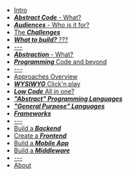 <!-- docs/_sidebar.md -->

* [Intro](README.md)
* [***Abstract Code*** - What?](ABSTRACT-CODE.md)
* [***Audiences*** - Who is it for?](AUDIENCES.md)
* [The ***Challenges***](CHALLENGES.md)
* [***What to build?*** ???](DOCUMENTATION.md)
* [---]()
* [***Abstraction*** - What?](DOCUMENTATION.md)
* [***Programming*** Code and beyond](DOCUMENTATION.md)
* [---]()
* [Approaches Overview](DOCUMENTATION.md)
* [***WYSIWYG*** Click'n play](DOCUMENTATION.md)
* [***Low Code*** All in one?](DOCUMENTATION.md)
* [***"Abstract" Programming Languages***](ABSTRACT-PROGRAMMING-LANGUAGES.md)
* [***"General Purpose" Languages***](GENERAL-PURPOSE-LANGUAGES.md)
* [***Frameworks***](DOCUMENTATION.md)
* [---]()
* [Build a ***Backend***](DOCUMENTATION.md)
* [Create a ***Frontend***](DOCUMENTATION.md)
* [Build a ***Mobile App***](DOCUMENTATION.md)
* [Build a ***Middleware***](DOCUMENTATION.md)
* [---]()
* [About](ABOUT.md)
